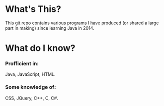 <h1>What's This?</h1>
<p>This git repo contains various programs I have produced (or shared a large part in making) since learning Java in 2014.</p>

<h1>What do I know?</h1>
<h3>Profficient in:</h3>
Java, JavaScript, HTML.

<h3>Some knowledge of:</h3>
CSS, JQuery, C++, C, C#.
